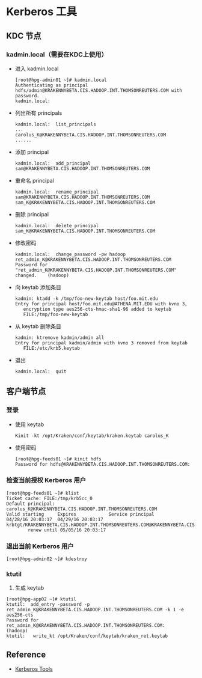 # Kerberos 工具

## KDC 节点

### kadmin.local（需要在KDC上使用）

- 进入 kadmin.local
  ```
  [root@hpg-admin01 ~]# kadmin.local
  Authenticating as principal hdfs/admin@KRAKENNYBETA.CIS.HADOOP.INT.THOMSONREUTERS.COM with password.
  kadmin.local:
  ```
- 列出所有 principals
  ```
  kadmin.local:  list_principals
  ...
  carolus_K@KRAKENNYBETA.CIS.HADOOP.INT.THOMSONREUTERS.COM
  ......
  ```
- 添加 principal
  ```
  kadmin.local:  add_principal sam@KRAKENNYBETA.CIS.HADOOP.INT.THOMSONREUTERS.COM
  ```
- 重命名 principal
  ```
  kadmin.local:  rename_principal sam@KRAKENNYBETA.CIS.HADOOP.INT.THOMSONREUTERS.COM sam_K@KRAKENNYBETA.CIS.HADOOP.INT.THOMSONREUTERS.COM
  ```
- 删除 principal
  ```
  kadmin.local:  delete_principal sam_K@KRAKENNYBETA.CIS.HADOOP.INT.THOMSONREUTERS.COM
  ```
- 修改密码
  ```
  kadmin.local:  change_password -pw hadoop ret_admin_K@KRAKENNYBETA.CIS.HADOOP.INT.THOMSONREUTERS.COM
  Password for "ret_admin_K@KRAKENNYBETA.CIS.HADOOP.INT.THOMSONREUTERS.COM" changed.    (hadoop)
  ```
- 向 keytab 添加条目
  ```
  kadmin: ktadd -k /tmp/foo-new-keytab host/foo.mit.edu
  Entry for principal host/foo.mit.edu@ATHENA.MIT.EDU with kvno 3,
     encryption type aes256-cts-hmac-sha1-96 added to keytab
     FILE:/tmp/foo-new-keytab
  ```
- 从 keytab 删除条目
  ```
  kadmin: ktremove kadmin/admin all
  Entry for principal kadmin/admin with kvno 3 removed from keytab
     FILE:/etc/krb5.keytab
  ```
- 退出
  ```
  kadmin.local:  quit
  ```

## 客户端节点

### 登录

- 使用 keytab
  ```
  Kinit -kt /opt/Kraken/conf/keytab/kraken.keytab carolus_K
  ```
- 使用密码
  ```
  [root@hpg-feeds01 ~]# kinit hdfs
  Password for hdfs@KRAKENNYBETA.CIS.HADOOP.INT.THOMSONREUTERS.COM:
  ```

### 检查当前授权 Kerberos 用户

```
[root@hpg-feeds01 ~]# klist
Ticket cache: FILE:/tmp/krb5cc_0
Default principal: carolus_K@KRAKENNYBETA.CIS.HADOOP.INT.THOMSONREUTERS.COM
Valid starting     Expires            Service principal
04/28/16 20:03:17  04/29/16 20:03:17  krbtgt/KRAKENNYBETA.CIS.HADOOP.INT.THOMSONREUTERS.COM@KRAKENNYBETA.CIS.HADOOP.INT.THOMSONREUTERS.COM
        renew until 05/05/16 20:03:17
```

### 退出当前 Kerberos 用户

```
[root@hpg-admin02 ~]# kdestroy
```

### ktutil

1. 生成 keytab
```
[root@hpg-app02 ~]# ktutil
ktutil:  add_entry -password -p ret_admin_K@KRAKENNYBETA.CIS.HADOOP.INT.THOMSONREUTERS.COM -k 1 -e aes256-cts
Password for ret_admin_K@KRAKENNYBETA.CIS.HADOOP.INT.THOMSONREUTERS.COM:    (hadoop)
ktutil:   write_kt /opt/Kraken/conf/keytab/kraken_ret.keytab
```

## Reference

- [Kerberos Tools](https://confluence.refinitiv.com/display/KRAKEN/Kerberos+Tools)